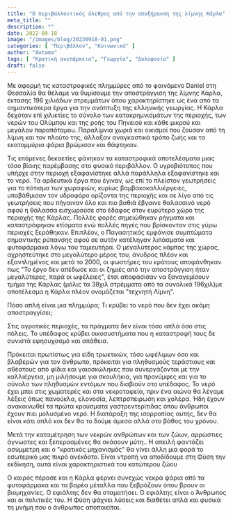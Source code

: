 ```yaml
---
title: "Ο περιβαλλοντικός όλεθρος από την αποξήρανση της λίμνης Κάρλα"
meta_title: ""
description: ""
date: 2022-09-18
image: "/images/blog/20230918-01.png"
categories: [ "Περιβάλλον", "Κοινωνικά" ]
author: "Antama"
tags: [ "Κρατική ανεπάρκεια", "Γεωργία", "Δολοφονία" ]
draft: false
---
```


Με αφορμή τις καταστροφικές πλημμύρες από το φαινόμενο Daniel στη Θεσσαλία θα θέλαμε να θυμίσουμε την αποστράγγιση της
λίμνης Κάρλα, έκτασης 196 χιλιάδων στρεμμάτων όπου χαρακτηρίστηκε ως ένα από τα σημαντικότερα έργα για την ανάπτυξη της
ελληνικής γεωργίας. Η Κάρλα δεχόταν επί χιλιετίες το σύνολο των κατακρημνισμάτων της περιοχής, των νερών του Ολύμπου και
της ροής του Πηνειού και κάθε μικρού και μεγάλου παραπόταμου. Παραλίμνια χωριά και οικισμοί που ζούσαν από τη λίμνη και
τον πλούτο της, άλλαξαν αναγκαστικά τρόπο ζωής και τα εκατομμύρια ψάρια βρώμισαν και θάφτηκαν.

Τις επόμενες δεκαετίες φάνηκαν τα καταστροφικά αποτελέσματα μιας τόσο βίαιης παρέμβασης στο φυσικό περιβάλλον. Ο
υγροβιότοπος που υπήρχε στην περιοχή εξαφανίστηκε αλλά παράλληλα εξαφανίστηκε και το νερό. Τα αρδευτικά έργα που έγιναν,
ως επί το πλείστον γεωτρήσεις για το πότισμα των χωραφιών, κυρίως βαμβακοκαλλιέργειες, υποβάθμισαν τον υδροφόρο ορίζοντα
της περιοχής και σε λίγο από τις γεωτρήσεις που πήγαιναν όλο και πιο βαθιά έβγαινε θαλασσινό νερό αφού η θάλασσα
εισχωρούσε στο έδαφος στον ευρύτερο χώρο της περιοχής της Κάρλας. Πολλές φορές σημειώθηκαν ρήγματα και καταστράφηκαν
κτίσματα ενώ πολλές πηγές που βρίσκονταν στις γύρω περιοχές ξεράθηκαν. Επιπλέον, ο Παγασητικός εμφάνισε συμπτώματα
σημαντικής ρύπανσης αφού σε αυτόν κατέληγαν λιπάσματα και φυτοφάρμακα λόγω του ταμιευτήρα. Ο μεγαλύτερος κάμπος της
χώρας, αχρηστεύτηκε στο μεγαλύτερο μέρος του, άνυδρος πλέον και εξαντλημένος και μετά το 2000, οι φωστήρες του κράτους
αποφάνθηκαν πως "Το έργο δεν απέδωσε και οι ζημιές από την αποστράγγιση ήταν μεγαλύτερες, παρά οι ωφέλειες", έτσι
αποφάσισαν να ξαναγεμίσουν τμήμα της Κάρλας (μόλις τα 38χιλ στρέμματα από τα συνολικά 196χιλ)με αποτέλεσμα η Κάρλα πλέον
ονομάζεται "τεχνητή Λίμνη".

Πόσο απλή είναι μια πλημμύρα; Τι κρύβει το νερό που δεν έχει ακόμη αποστραγγίσει;

Στις αγροτικές περιοχές, τα πράγματα δεν είναι τόσο απλά όσο στις πόλεις. Το υπέδαφος κρύβει οικοσυστήματα που η
καταστροφή τους δε συνιστά εφησυχασμό και απάθεια.

Πρόκειται πρωτίστως για είδη τρωκτικών, τόσο ωφέλιμων όσο και βλαβερών για τον άνθρωπο, πρόκειται για πληθυσμούς
τεράστιους και αθέατους από φίδια και γαιοσκώληκες που συνεργάζονται με την καλλιέργεια, μη μιλήσουμε για σκουλήκια, για
προνύμφες και για το σύνολο των πληθυσμών εντόμων που διαβιούν στο υπέδαφος. Το νερό έχει μπει στις χωματερές και στα
νεκροταφεία, πριν ένα αιώνα θα λέγαμε λέξεις όπως πανούκλα, ελονοσία, λεπτρσπειρωση και χολέρα. Ήδη έχουν ανακοινωθεί τα
πρώτα κρούσματα γαστρεντερίτιδας όπου άνθρωποι έχουν πιει μολυσμένο νερό. Η διατάραξη της ισορροπίας αυτής, δεν θα είναι
κάτι απλό και δεν θα το δούμε άμεσα αλλά στο βάθος του χρόνου.

Μετά την καταμέτρηση των νεκρών ανθρώπων και των ζώων, αρρώστιες άγνωστες και ξεπερασμένες θα σκάσουν μύτη..
Η απειλή φαντάζει ασύμμετρη και ο "κρατικός μηχανισμός" θα γίνει άλλη μια φορά το εσωτερικό μας πικρό ανέκδοτο.
Είναι ντροπή να αποδίδουμε στη Φύση την εκδίκηση, αυτά είναι χαρακτηριστικά του κατώτερου ζώου

Ο καιρός πέρασε και η Κάρλα φέρνει συνεχώς νεκρά ψάρια από τα φυτοφάρμακα και τα βαρέα μέταλλα που ξεβράζουν όπου βρουν
οι βιομηχανίες. Ο εφιάλτης δεν θα σταματήσει. Ο εφιάλτης είναι ο Άνθρωπος και οι πολιτικές του. Η Φύση ψάχνει λύσεις και
διαθέτει απλά και φυσικά τη μνήμη που ο άνθρωπος αποποιείται.
